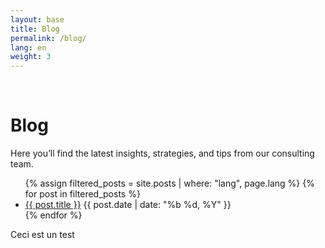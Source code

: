 ```yaml
---
layout: base
title: Blog
permalink: /blog/
lang: en
weight: 3
---
```


<br>

# Blog

Here you’ll find the latest insights, strategies, and tips from our consulting team.

<ul class="post-list">
  {% assign filtered_posts = site.posts | where: "lang", page.lang %}
  {% for post in filtered_posts %}
      <li>
        <a href="{{ post.url | relative_url }}">{{ post.title }}</a>
        <span>{{ post.date | date: "%b %d, %Y" }}</span>
      </li>
  {% endfor %}
</ul>

Ceci est un test